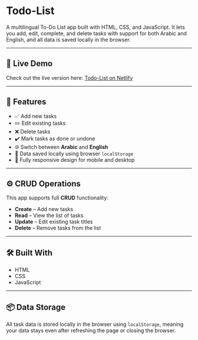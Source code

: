 # Todo-List
A multilingual To-Do List app built with HTML, CSS, and JavaScript. It lets you add, edit, complete, and delete tasks with support for both Arabic and English, and all data is saved locally in the browser.

---

## 🔗 Live Demo
Check out the live version here: [Todo-List on Netlify](https://moonlit-sprinkles-334006.netlify.app/)

---

## 🌟 Features

- ✅ Add new tasks  
- ✏️ Edit existing tasks  
- ❌ Delete tasks  
- ✔️ Mark tasks as done or undone  
- 🌐 Switch between **Arabic** and **English**  
- 💾 Data saved locally using browser `localStorage`  
- 📱 Fully responsive design for mobile and desktop

---

## ⚙️ CRUD Operations

This app supports full **CRUD** functionality:

- **Create** – Add new tasks  
- **Read** – View the list of tasks  
- **Update** – Edit existing task titles  
- **Delete** – Remove tasks from the list

---

## 🛠️ Built With
- HTML
- CSS
- JavaScript

---

## 📦 Data Storage
All task data is stored locally in the browser using `localStorage`, meaning your data stays even after refreshing the page or closing the browser.
